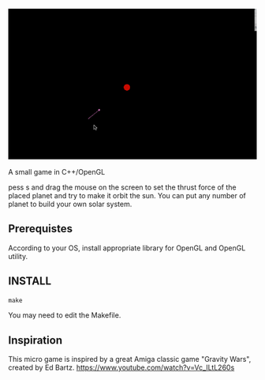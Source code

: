 ![](gravity.gif)

A small game in C++/OpenGL

pess s and drag the mouse on the screen to set the thrust force of the placed planet and try to make it orbit the
sun. You can put any number of planet to build your own solar system.

## Prerequistes
According to your OS, install appropriate library for OpenGL and OpenGL utility.

## INSTALL
`make`

You may need to edit the Makefile.

## Inspiration
This micro game is inspired by a great Amiga classic game "Gravity Wars", created by Ed Bartz.
https://www.youtube.com/watch?v=Vc_ILtL260s



